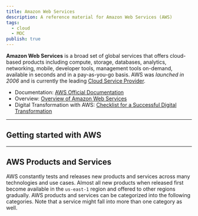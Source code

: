 ```yaml
---
title: Amazon Web Services
description: A reference material for Amazon Web Services (AWS)
tags:
  - cloud
  - MOC
publish: true
---
```

**Amazon Web Services** is a broad set of global services that offers cloud-based products including compute, storage, databases, analytics, networking, mobile, developer tools, management tools on-demand, available in seconds and in a pay-as-you-go basis. AWS was *launched in 2006* and is currently the leading [Cloud Service Provider](Cloud%20Service%20Provider.md).

- Documentation: [AWS Official Documentation](https://docs.aws.amazon.com/) 
- Overview: [Overview of Amazon Web Services](https://docs.aws.amazon.com/whitepapers/latest/aws-overview/introduction.html)
- Digital Transformation with AWS: [Checklist for a Successful Digital Transformation](https://aws.amazon.com/blogs/publicsector/your-checklist-for-a-successful-digital-transformation/)

---
## Getting started with AWS

---
## AWS Products and Services
AWS constantly tests and releases new products and services across many technologies and use cases. Almost all new products when released first become available in the `us-east-1` region and offered to other regions gradually. AWS products and services can be categorized into the following categories. Note that a service might fall into more than one category as well.